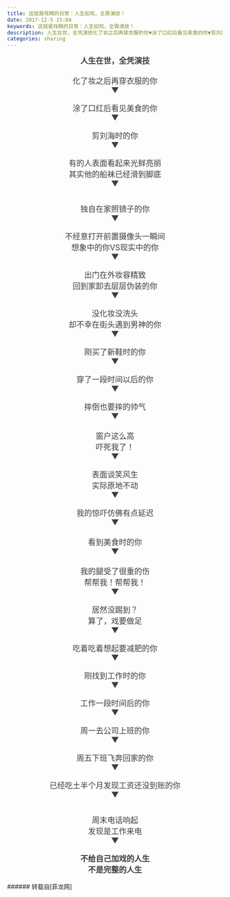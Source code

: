 ```yaml
---
title: 这就是戏精的日常：人生如戏，全靠演技！
date: 2017-12-5 15:04
keywords: 这就是戏精的日常：人生如戏，全靠演技！
description: 人生在世，全凭演技化了妆之后再穿衣服的你▼涂了口红后看见美食的你▼剪刘海时的你▼有的人表面看起来光鲜亮丽其实他的船袜已经滑到脚底▼独自在家照镜子的你▼不经意打开前置摄像头一瞬间想象中的你VS现实中的你▼出门在外妆容精致回到家卸去层层伪装的你▼没化妆没洗头却不幸在街头遇到男神的你▼刚买了新鞋时的你▼穿了一段时间以后的你▼摔倒也要摔的帅气▼窗户这么高吓死我了！▼表面谈笑风生实际原地不动▼我的惊吓仿佛有点延迟▼看到美食时的你▼我的腿受了很重的伤帮帮我！帮帮我！▼居然没踢到？算了，戏要做足▼吃着吃着想起要减肥的你▼刚找到工作时的你▼工作一段时间后的你▼周一去公司上班的你▼周五下班飞奔回家的你▼已经吃土半个月发现工资还没到账的你▼周末电话响起发现是工作来电▼不给自己加戏的人生不是完整的人生
categories: sharing
---
```

<td class="t_f" id="postmessage_1015128">

<div align="center"><font style="color:rgb(62, 62, 62)"><font face="-apple-system-font, &amp;quot"><font style="font-size:18px"><strong>人生在世，全凭演技</strong></font></font></font></div><div align="center"><font style="color:rgb(62, 62, 62)"><font face="-apple-system-font, &amp;quot"><font style="font-size:18px"><strong><br/>
</strong></font></font></font></div><div align="center"><font style="color:rgb(62, 62, 62)"><font face="-apple-system-font, &amp;quot"><font style="font-size:18px">化了妆之后再穿衣服的你</font></font></font></div><div align="center"><font style="color:rgb(62, 62, 62)"><font face="-apple-system-font, &amp;quot"><font style="font-size:18px">▼</font></font></font></div><div align="center"><font style="color:rgb(62, 62, 62)"><font face="-apple-system-font, &amp;quot"><font style="font-size:18px"><img alt="" border="0" class="zoom" data-cf-modified-aa4c1a1aab9a1642059a4bb3-="" file="https://mmbiz.qpic.cn/mmbiz_gif/iaJ2Y8kZ6cicXgjPrPTRpO9P8srdMK4vfj02Xv91bLb9H25t0icvjvNSupNHpo0fAFK8xIYO5YCLBGpd0ddDz5BdQ/0?" id="aimg_JUFMf" lazyloadthumb="1" onclick="" onmouseover="" src="https://mmbiz.qpic.cn/mmbiz_gif/iaJ2Y8kZ6cicXgjPrPTRpO9P8srdMK4vfj02Xv91bLb9H25t0icvjvNSupNHpo0fAFK8xIYO5YCLBGpd0ddDz5BdQ/0?"/></font></font></font></div><br/>
<div align="center"><font style="color:rgb(62, 62, 62)"><font face="-apple-system-font, &amp;quot"><font style="font-size:18px">涂了口红后看见美食的你</font></font></font></div><div align="center"><font style="color:rgb(62, 62, 62)"><font face="-apple-system-font, &amp;quot"><font style="font-size:18px">▼</font></font></font></div><div align="center"><font style="color:rgb(62, 62, 62)"><font face="-apple-system-font, &amp;quot"><font style="font-size:18px"><img alt="" border="0" class="zoom" data-cf-modified-aa4c1a1aab9a1642059a4bb3-="" file="https://mmbiz.qpic.cn/mmbiz_gif/y2ibPsTxL7Zer4vyPpGBiayQGVWXsOHqQYDCQhl5OJ2LQ9FMflS3MKFOlLxYVx4MIprQBRyrpHRkYSN0cShkKI6Q/?" id="aimg_awZWD" lazyloadthumb="1" onclick="" onmouseover="" src="https://mmbiz.qpic.cn/mmbiz_gif/y2ibPsTxL7Zer4vyPpGBiayQGVWXsOHqQYDCQhl5OJ2LQ9FMflS3MKFOlLxYVx4MIprQBRyrpHRkYSN0cShkKI6Q/?"/></font></font></font></div><br/>
<div align="center"><font style="color:rgb(62, 62, 62)"><font face="-apple-system-font, &amp;quot"><font style="font-size:18px">剪刘海时的你</font></font></font></div><div align="center"><font style="color:rgb(62, 62, 62)"><font face="-apple-system-font, &amp;quot"><font style="font-size:18px">▼</font></font></font></div><div align="center"><font style="color:rgb(62, 62, 62)"><font face="-apple-system-font, &amp;quot"><font style="font-size:18px"><img alt="" border="0" class="zoom" data-cf-modified-aa4c1a1aab9a1642059a4bb3-="" file="https://mmbiz.qpic.cn/mmbiz_gif/EfVIlyKiaiaiaRcbmlmrhRGxUFQERMC8kLXjSwKYwRezOr6HaZibyjhzje1ktXKtOZlYwMA0CHMniaKRVK8UJk1zk9Q/0?" id="aimg_bD1dx" lazyloadthumb="1" onclick="" onmouseover="" src="https://mmbiz.qpic.cn/mmbiz_gif/EfVIlyKiaiaiaRcbmlmrhRGxUFQERMC8kLXjSwKYwRezOr6HaZibyjhzje1ktXKtOZlYwMA0CHMniaKRVK8UJk1zk9Q/0?"/></font></font></font></div><br/>
<div align="center"><font style="color:rgb(62, 62, 62)"><font face="-apple-system-font, &amp;quot"><font style="font-size:18px">有的人表面看起来光鲜亮丽</font></font></font></div><div align="center"><font style="color:rgb(62, 62, 62)"><font face="-apple-system-font, &amp;quot"><font style="font-size:18px">其实他的船袜已经滑到脚底</font></font></font></div><div align="center"><font style="color:rgb(62, 62, 62)"><font face="-apple-system-font, &amp;quot"><font style="font-size:18px">▼</font></font></font></div><br/>
<div align="center"><font style="color:rgb(62, 62, 62)"><font face="-apple-system-font, &amp;quot"><font style="font-size:18px"><img alt="" border="0" class="zoom" data-cf-modified-aa4c1a1aab9a1642059a4bb3-="" file="https://mmbiz.qpic.cn/mmbiz_png/EfVIlyKiaiaiaRcbmlmrhRGxUFQERMC8kLX6cpeNfNJibrL2RcGI6zwc9j9o0HOwXou63iaKLNno1TSOZvESngWeia7w/640?" id="aimg_IlL7L" lazyloadthumb="1" onclick="" onmouseover="" src="https://mmbiz.qpic.cn/mmbiz_png/EfVIlyKiaiaiaRcbmlmrhRGxUFQERMC8kLX6cpeNfNJibrL2RcGI6zwc9j9o0HOwXou63iaKLNno1TSOZvESngWeia7w/640?"/></font></font></font></div><br/>
<div align="center"><font style="color:rgb(62, 62, 62)"><font face="-apple-system-font, &amp;quot"><font style="font-size:18px">独自在家照镜子的你</font></font></font></div><div align="center"><font style="color:rgb(62, 62, 62)"><font face="-apple-system-font, &amp;quot"><font style="font-size:18px">▼</font></font></font></div><div align="center"><font style="color:rgb(62, 62, 62)"><font face="-apple-system-font, &amp;quot"><font style="font-size:18px"><img alt="" border="0" class="zoom" data-cf-modified-aa4c1a1aab9a1642059a4bb3-="" file="https://mmbiz.qpic.cn/mmbiz_gif/EfVIlyKiaiaiaRcbmlmrhRGxUFQERMC8kLXUibQM6sN4luU6iawXlHE5yXvDHsfUaO6nsZsrianTpfml4LNS1VqwI7lw/0?" id="aimg_ClJFH" lazyloadthumb="1" onclick="" onmouseover="" src="https://mmbiz.qpic.cn/mmbiz_gif/EfVIlyKiaiaiaRcbmlmrhRGxUFQERMC8kLXUibQM6sN4luU6iawXlHE5yXvDHsfUaO6nsZsrianTpfml4LNS1VqwI7lw/0?"/></font></font></font></div><div align="center"><font style="color:rgb(62, 62, 62)"><font face="-apple-system-font, &amp;quot"><font style="font-size:18px"><img alt="" border="0" class="zoom" data-cf-modified-aa4c1a1aab9a1642059a4bb3-="" file="https://mmbiz.qpic.cn/mmbiz_gif/EfVIlyKiaiaiaRcbmlmrhRGxUFQERMC8kLXPaFguIibkpc0gib76W5mBaXg9UZe94G2QTicFEd88rxiaW2DDnMnYicp3icg/0?" id="aimg_cd9eV" lazyloadthumb="1" onclick="" onmouseover="" src="https://mmbiz.qpic.cn/mmbiz_gif/EfVIlyKiaiaiaRcbmlmrhRGxUFQERMC8kLXPaFguIibkpc0gib76W5mBaXg9UZe94G2QTicFEd88rxiaW2DDnMnYicp3icg/0?"/></font></font></font></div><div align="center"><font style="color:rgb(62, 62, 62)"><font face="-apple-system-font, &amp;quot"><font style="font-size:18px"><img alt="" border="0" class="zoom" data-cf-modified-aa4c1a1aab9a1642059a4bb3-="" file="https://mmbiz.qpic.cn/mmbiz_gif/EfVIlyKiaiaiaRcbmlmrhRGxUFQERMC8kLXJsJW039DURDicrmiaHCMaLklqniapPnibHEXkxJStNPmnU4LcbvoJR1fog/0?" id="aimg_umkH4" lazyloadthumb="1" onclick="" onmouseover="" src="https://mmbiz.qpic.cn/mmbiz_gif/EfVIlyKiaiaiaRcbmlmrhRGxUFQERMC8kLXJsJW039DURDicrmiaHCMaLklqniapPnibHEXkxJStNPmnU4LcbvoJR1fog/0?"/></font></font></font></div><br/>
<div align="center"><font style="color:rgb(62, 62, 62)"><font face="-apple-system-font, &amp;quot"><font style="font-size:18px">不经意打开前置摄像头一瞬间</font></font></font></div><div align="center"><font style="color:rgb(62, 62, 62)"><font face="-apple-system-font, &amp;quot"><font style="font-size:18px">想象中的你VS现实中的你</font></font></font></div><div align="center"><font style="color:rgb(62, 62, 62)"><font face="-apple-system-font, &amp;quot"><font style="font-size:18px">▼</font></font></font></div><div align="center"><font style="color:rgb(62, 62, 62)"><font face="-apple-system-font, &amp;quot"><font style="font-size:18px"><img alt="" border="0" class="zoom" data-cf-modified-aa4c1a1aab9a1642059a4bb3-="" file="https://mmbiz.qpic.cn/mmbiz_jpg/y2ibPsTxL7Zer4vyPpGBiayQGVWXsOHqQY58I6XpKFgdQhvxqEde9khiaTgO8Onc560sbVJwyVt3kO2UhyjU5SiaPw/?" id="aimg_xDEqG" lazyloadthumb="1" onclick="" onmouseover="" src="https://mmbiz.qpic.cn/mmbiz_jpg/y2ibPsTxL7Zer4vyPpGBiayQGVWXsOHqQY58I6XpKFgdQhvxqEde9khiaTgO8Onc560sbVJwyVt3kO2UhyjU5SiaPw/?"/></font></font></font></div><br/>
<div align="center"><font style="color:rgb(62, 62, 62)"><font face="-apple-system-font, &amp;quot"><font style="font-size:18px">出门在外妆容精致</font></font></font></div><div align="center"><font style="color:rgb(62, 62, 62)"><font face="-apple-system-font, &amp;quot"><font style="font-size:18px">回到家卸去层层伪装的你</font></font></font></div><div align="center"><font style="color:rgb(62, 62, 62)"><font face="-apple-system-font, &amp;quot"><font style="font-size:18px">▼</font></font></font></div><div align="center"><font style="color:rgb(62, 62, 62)"><font face="-apple-system-font, &amp;quot"><font style="font-size:18px"><img alt="" border="0" class="zoom" data-cf-modified-aa4c1a1aab9a1642059a4bb3-="" file="https://mmbiz.qpic.cn/mmbiz_png/EfVIlyKiaiaiaRcbmlmrhRGxUFQERMC8kLXaqhlEicakAx1MkQQwKS2ITIWyc1TNmEj4GmUQkEd3tf2mejH2f9sE0w/640?" id="aimg_FU0t1" lazyloadthumb="1" onclick="" onmouseover="" src="https://mmbiz.qpic.cn/mmbiz_png/EfVIlyKiaiaiaRcbmlmrhRGxUFQERMC8kLXaqhlEicakAx1MkQQwKS2ITIWyc1TNmEj4GmUQkEd3tf2mejH2f9sE0w/640?"/></font></font></font></div><div align="center"><font style="color:rgb(62, 62, 62)"><font face="-apple-system-font, &amp;quot"><font style="font-size:18px"><img alt="" border="0" class="zoom" data-cf-modified-aa4c1a1aab9a1642059a4bb3-="" file="https://mmbiz.qpic.cn/mmbiz_png/EfVIlyKiaiaiaRcbmlmrhRGxUFQERMC8kLXDf0PayILXuATo9p6hB3QkujA8DradBIIS9lVVKZjHCydPJKX6Xfzsw/640?" id="aimg_U1Ybu" lazyloadthumb="1" onclick="" onmouseover="" src="https://mmbiz.qpic.cn/mmbiz_png/EfVIlyKiaiaiaRcbmlmrhRGxUFQERMC8kLXDf0PayILXuATo9p6hB3QkujA8DradBIIS9lVVKZjHCydPJKX6Xfzsw/640?"/></font></font></font></div><div align="center"><font style="color:rgb(62, 62, 62)"><font face="-apple-system-font, &amp;quot"><font style="font-size:18px"><img alt="" border="0" class="zoom" data-cf-modified-aa4c1a1aab9a1642059a4bb3-="" file="https://mmbiz.qpic.cn/mmbiz_png/EfVIlyKiaiaiaRcbmlmrhRGxUFQERMC8kLXAO1eFFnEoDOibtKqCsjjBn5zkEf94oP0w9dZJALHJlQZrGh8WknbaWA/640?" id="aimg_jzL1S" lazyloadthumb="1" onclick="" onmouseover="" src="https://mmbiz.qpic.cn/mmbiz_png/EfVIlyKiaiaiaRcbmlmrhRGxUFQERMC8kLXAO1eFFnEoDOibtKqCsjjBn5zkEf94oP0w9dZJALHJlQZrGh8WknbaWA/640?"/></font></font></font></div><div align="center"><font style="color:rgb(62, 62, 62)"><font face="-apple-system-font, &amp;quot"><font style="font-size:18px"><img alt="" border="0" class="zoom" data-cf-modified-aa4c1a1aab9a1642059a4bb3-="" file="https://mmbiz.qpic.cn/mmbiz_png/EfVIlyKiaiaiaRcbmlmrhRGxUFQERMC8kLXk320LrRDfmMuiaMapTiaJAX2aE5SeE3pVfZVicFA9RIwuMUIjicLgd9Zqg/640?" id="aimg_EtvOz" lazyloadthumb="1" onclick="" onmouseover="" src="https://mmbiz.qpic.cn/mmbiz_png/EfVIlyKiaiaiaRcbmlmrhRGxUFQERMC8kLXk320LrRDfmMuiaMapTiaJAX2aE5SeE3pVfZVicFA9RIwuMUIjicLgd9Zqg/640?"/></font></font></font></div><div align="center"><font style="color:rgb(62, 62, 62)"><font face="-apple-system-font, &amp;quot"><font style="font-size:18px"><img alt="" border="0" class="zoom" data-cf-modified-aa4c1a1aab9a1642059a4bb3-="" file="https://mmbiz.qpic.cn/mmbiz_png/EfVIlyKiaiaiaRcbmlmrhRGxUFQERMC8kLX2IzdtiaYMIPQQzR3m1NGcvic2fw0xPpe6wrJSVDent02PzQqmibjdNBgg/640?" id="aimg_E27Qa" lazyloadthumb="1" onclick="" onmouseover="" src="https://mmbiz.qpic.cn/mmbiz_png/EfVIlyKiaiaiaRcbmlmrhRGxUFQERMC8kLX2IzdtiaYMIPQQzR3m1NGcvic2fw0xPpe6wrJSVDent02PzQqmibjdNBgg/640?"/></font></font></font></div><br/>
<div align="center"><font style="color:rgb(62, 62, 62)"><font face="-apple-system-font, &amp;quot"><font style="font-size:18px">没化妆没洗头</font></font></font></div><div align="center"><font style="color:rgb(62, 62, 62)"><font face="-apple-system-font, &amp;quot"><font style="font-size:18px">却不幸在街头遇到男神的你<br/>
</font></font></font></div><div align="center"><font style="color:rgb(62, 62, 62)"><font face="-apple-system-font, &amp;quot"><font style="font-size:18px">▼</font></font></font></div><div align="center"><font style="color:rgb(62, 62, 62)"><font face="-apple-system-font, &amp;quot"><font style="font-size:18px"><img alt="" border="0" class="zoom" data-cf-modified-aa4c1a1aab9a1642059a4bb3-="" file="https://mmbiz.qpic.cn/mmbiz_png/EfVIlyKiaiaiaSzUmtJkanfn5bcQO6169dR4tJDDSJ8sNy0L86swhicyak5Bxw3TonpsSLuVhFx5qWJxsZJSkccibmg/640?" id="aimg_W2Q2u" lazyloadthumb="1" onclick="" onmouseover="" src="https://mmbiz.qpic.cn/mmbiz_png/EfVIlyKiaiaiaSzUmtJkanfn5bcQO6169dR4tJDDSJ8sNy0L86swhicyak5Bxw3TonpsSLuVhFx5qWJxsZJSkccibmg/640?"/></font></font></font></div><br/>
<div align="center"><font style="color:rgb(62, 62, 62)"><font face="-apple-system-font, &amp;quot"><font style="font-size:18px">刚买了新鞋时的你<br/>
</font></font></font></div><div align="center"><font style="color:rgb(62, 62, 62)"><font face="-apple-system-font, &amp;quot"><font style="font-size:18px">▼</font></font></font></div><div align="center"><font style="color:rgb(62, 62, 62)"><font face="-apple-system-font, &amp;quot"><font style="font-size:18px"><img alt="" border="0" class="zoom" data-cf-modified-aa4c1a1aab9a1642059a4bb3-="" file="https://mmbiz.qpic.cn/mmbiz_gif/EfVIlyKiaiaiaRcbmlmrhRGxUFQERMC8kLXbI3TNA2C9CG6026cmF3C6FTez1xKibBK8rK8n0BibUwz9yjI8ECwa4sg/0?" id="aimg_v2tbk" lazyloadthumb="1" onclick="" onmouseover="" src="https://mmbiz.qpic.cn/mmbiz_gif/EfVIlyKiaiaiaRcbmlmrhRGxUFQERMC8kLXbI3TNA2C9CG6026cmF3C6FTez1xKibBK8rK8n0BibUwz9yjI8ECwa4sg/0?"/></font></font></font></div><br/>
<div align="center"><font style="color:rgb(62, 62, 62)"><font face="-apple-system-font, &amp;quot"><font style="font-size:18px">穿了一段时间以后的你</font></font></font></div><div align="center"><font style="color:rgb(62, 62, 62)"><font face="-apple-system-font, &amp;quot"><font style="font-size:18px">▼</font></font></font></div><div align="center"><font style="color:rgb(62, 62, 62)"><font face="-apple-system-font, &amp;quot"><font style="font-size:18px"><img alt="" border="0" class="zoom" data-cf-modified-aa4c1a1aab9a1642059a4bb3-="" file="https://mmbiz.qpic.cn/mmbiz_gif/EfVIlyKiaiaiaRcbmlmrhRGxUFQERMC8kLXnW329miae7ANkOaCAo4pw5ONso7J3ClCcWCdNIOJH6pM56g6uIrMTiaA/0?" id="aimg_CeXuc" lazyloadthumb="1" onclick="" onmouseover="" src="https://mmbiz.qpic.cn/mmbiz_gif/EfVIlyKiaiaiaRcbmlmrhRGxUFQERMC8kLXnW329miae7ANkOaCAo4pw5ONso7J3ClCcWCdNIOJH6pM56g6uIrMTiaA/0?"/></font></font></font></div><br/>
<div align="center"><font style="color:rgb(62, 62, 62)"><font face="-apple-system-font, &amp;quot"><font style="font-size:18px">摔倒也要摔的帅气<br/>
</font></font></font></div><div align="center"><font style="color:rgb(62, 62, 62)"><font face="-apple-system-font, &amp;quot"><font style="font-size:18px">▼</font></font></font></div><div align="center"><font style="color:rgb(62, 62, 62)"><font face="-apple-system-font, &amp;quot"><font style="font-size:18px"><img alt="" border="0" class="zoom" data-cf-modified-aa4c1a1aab9a1642059a4bb3-="" file="http://mmbiz.qpic.cn/mmbiz_gif/uggPXkDSoornia0rT7EGyS31crtxpJP5f8IjTIrIOHTRY8RRib2GmdoMhvopBQnHwiatY1G2qAhfRHtTibicvzw6ckg/?" id="aimg_HTfY1" lazyloadthumb="1" onclick="" onmouseover="" src="http://mmbiz.qpic.cn/mmbiz_gif/uggPXkDSoornia0rT7EGyS31crtxpJP5f8IjTIrIOHTRY8RRib2GmdoMhvopBQnHwiatY1G2qAhfRHtTibicvzw6ckg/?"/></font></font></font></div><div align="center"><font style="color:rgb(62, 62, 62)"><font face="-apple-system-font, &amp;quot"><font style="font-size:18px"><br/>
</font></font></font></div><div align="center"><font style="color:rgb(62, 62, 62)"><font face="-apple-system-font, &amp;quot"><font style="font-size:18px">窗户这么高</font></font></font></div><div align="center"><font style="color:rgb(62, 62, 62)"><font face="-apple-system-font, &amp;quot"><font style="font-size:18px">吓死我了！</font></font></font></div><div align="center"><font style="color:rgb(62, 62, 62)"><font face="-apple-system-font, &amp;quot"><font style="font-size:18px">▼</font></font></font></div><div align="center"><font style="color:rgb(62, 62, 62)"><font face="-apple-system-font, &amp;quot"><font style="font-size:18px"><img alt="" border="0" class="zoom" data-cf-modified-aa4c1a1aab9a1642059a4bb3-="" file="http://mmbiz.qpic.cn/mmbiz_gif/uggPXkDSoornia0rT7EGyS31crtxpJP5fkRe0lGJYKHwgW8nEibIKIGAnicBBFgzcgq9aGib6LibEAs8VG3SVN9pXAg/?" id="aimg_V8EaD" lazyloadthumb="1" onclick="" onmouseover="" src="http://mmbiz.qpic.cn/mmbiz_gif/uggPXkDSoornia0rT7EGyS31crtxpJP5fkRe0lGJYKHwgW8nEibIKIGAnicBBFgzcgq9aGib6LibEAs8VG3SVN9pXAg/?"/></font></font></font></div><br/>
<div align="center"><font style="color:rgb(62, 62, 62)"><font face="-apple-system-font, &amp;quot"><font style="font-size:18px">表面谈笑风生</font></font></font></div><div align="center"><font style="color:rgb(62, 62, 62)"><font face="-apple-system-font, &amp;quot"><font style="font-size:18px">实际原地不动</font></font></font></div><div align="center"><font style="color:rgb(62, 62, 62)"><font face="-apple-system-font, &amp;quot"><font style="font-size:18px">▼</font></font></font></div><div align="center"><font style="color:rgb(62, 62, 62)"><font face="-apple-system-font, &amp;quot"><font style="font-size:18px"><img alt="" border="0" class="zoom" data-cf-modified-aa4c1a1aab9a1642059a4bb3-="" file="http://mmbiz.qpic.cn/mmbiz_gif/uggPXkDSoornia0rT7EGyS31crtxpJP5fhFjcvg6udsSTgLe6lBWdsmRA5Jq3TCxrTzR5bxegsGIeejTaicHpyYA/?" id="aimg_WteG3" lazyloadthumb="1" onclick="" onmouseover="" src="http://mmbiz.qpic.cn/mmbiz_gif/uggPXkDSoornia0rT7EGyS31crtxpJP5fhFjcvg6udsSTgLe6lBWdsmRA5Jq3TCxrTzR5bxegsGIeejTaicHpyYA/?"/></font></font></font></div><br/>
<div align="center"><font style="color:rgb(62, 62, 62)"><font face="-apple-system-font, &amp;quot"><font style="font-size:18px">我的惊吓仿佛有点延迟<br/>
</font></font></font></div><div align="center"><font style="color:rgb(62, 62, 62)"><font face="-apple-system-font, &amp;quot"><font style="font-size:18px">▼</font></font></font></div><div align="center"><font style="color:rgb(62, 62, 62)"><font face="-apple-system-font, &amp;quot"><font style="font-size:18px"><img alt="" border="0" class="zoom" data-cf-modified-aa4c1a1aab9a1642059a4bb3-="" file="http://mmbiz.qpic.cn/mmbiz_gif/uggPXkDSoornia0rT7EGyS31crtxpJP5f3tSKdXS2HPdNIGjUIsnaAefib7JNzicC9ObI4ZFBJicibHaVywiclCNicYhw/?" id="aimg_pCGRX" lazyloadthumb="1" onclick="" onmouseover="" src="http://mmbiz.qpic.cn/mmbiz_gif/uggPXkDSoornia0rT7EGyS31crtxpJP5f3tSKdXS2HPdNIGjUIsnaAefib7JNzicC9ObI4ZFBJicibHaVywiclCNicYhw/?"/></font></font></font></div><div align="center"><font style="color:rgb(62, 62, 62)"><font face="-apple-system-font, &amp;quot"><font style="font-size:18px"><br/>
</font></font></font></div><div align="center"><font style="color:rgb(62, 62, 62)"><font face="-apple-system-font, &amp;quot"><font style="font-size:18px">看到美食时的你<br/>
</font></font></font></div><div align="center"><font style="color:rgb(62, 62, 62)"><font face="-apple-system-font, &amp;quot"><font style="font-size:18px">▼</font></font></font></div><div align="center"><font style="color:rgb(62, 62, 62)"><font face="-apple-system-font, &amp;quot"><font style="font-size:18px"><img alt="" border="0" class="zoom" data-cf-modified-aa4c1a1aab9a1642059a4bb3-="" file="https://mmbiz.qpic.cn/mmbiz_gif/EfVIlyKiaiaiaSzUmtJkanfn5bcQO6169dRqFE8AslzBD1vU3TCW7GvF1VngRJojj7ctBHZicyKFPiauDXpuNGibpTCA/0?" id="aimg_m2N77" lazyloadthumb="1" onclick="" onmouseover="" src="https://mmbiz.qpic.cn/mmbiz_gif/EfVIlyKiaiaiaSzUmtJkanfn5bcQO6169dRqFE8AslzBD1vU3TCW7GvF1VngRJojj7ctBHZicyKFPiauDXpuNGibpTCA/0?"/></font></font></font></div><div align="center"><font style="color:rgb(62, 62, 62)"><font face="-apple-system-font, &amp;quot"><font style="font-size:18px"><br/>
</font></font></font></div><div align="center"><font style="color:rgb(62, 62, 62)"><font face="-apple-system-font, &amp;quot"><font style="font-size:18px">我的腿受了很重的伤</font></font></font></div><div align="center"><font style="color:rgb(62, 62, 62)"><font face="-apple-system-font, &amp;quot"><font style="font-size:18px">帮帮我！帮帮我！</font></font></font></div><div align="center"><font style="color:rgb(62, 62, 62)"><font face="-apple-system-font, &amp;quot"><font style="font-size:18px">▼</font></font></font></div><div align="center"><font style="color:rgb(62, 62, 62)"><font face="-apple-system-font, &amp;quot"><font style="font-size:18px"><img alt="" border="0" class="zoom" data-cf-modified-aa4c1a1aab9a1642059a4bb3-="" file="http://mmbiz.qpic.cn/mmbiz_gif/uggPXkDSoornia0rT7EGyS31crtxpJP5fyK2A4Ixx99tSSPNsEAkssI5ubZStsbmIyY3LDY3PAmGYsgB68gBLmg/?" id="aimg_Oyxhe" lazyloadthumb="1" onclick="" onmouseover="" src="http://mmbiz.qpic.cn/mmbiz_gif/uggPXkDSoornia0rT7EGyS31crtxpJP5fyK2A4Ixx99tSSPNsEAkssI5ubZStsbmIyY3LDY3PAmGYsgB68gBLmg/?"/></font></font></font></div><br/>
<div align="center"><font style="color:rgb(62, 62, 62)"><font face="-apple-system-font, &amp;quot"><font style="font-size:18px">居然没踢到？</font></font></font></div><div align="center"><font style="color:rgb(62, 62, 62)"><font face="-apple-system-font, &amp;quot"><font style="font-size:18px">算了，戏要做足</font></font></font></div><div align="center"><font style="color:rgb(62, 62, 62)"><font face="-apple-system-font, &amp;quot"><font style="font-size:18px">▼</font></font></font></div><div align="center"><font style="color:rgb(62, 62, 62)"><font face="-apple-system-font, &amp;quot"><font style="font-size:18px"><img alt="" border="0" class="zoom" data-cf-modified-aa4c1a1aab9a1642059a4bb3-="" file="http://mmbiz.qpic.cn/mmbiz_gif/uggPXkDSoornia0rT7EGyS31crtxpJP5fibpc9JFzyIUNtANodXuEscibBOQN77Sv4UITRSfkV3NUicib0ElRfHibM6g/?" id="aimg_SD0Zb" lazyloadthumb="1" onclick="" onmouseover="" src="http://mmbiz.qpic.cn/mmbiz_gif/uggPXkDSoornia0rT7EGyS31crtxpJP5fibpc9JFzyIUNtANodXuEscibBOQN77Sv4UITRSfkV3NUicib0ElRfHibM6g/?"/></font></font></font></div><br/>
<div align="center"><font style="color:rgb(62, 62, 62)"><font face="-apple-system-font, &amp;quot"><font style="font-size:18px">吃着吃着想起要减肥的你</font></font></font></div><div align="center"><font style="color:rgb(62, 62, 62)"><font face="-apple-system-font, &amp;quot"><font style="font-size:18px">▼</font></font></font></div><div align="center"><font style="color:rgb(62, 62, 62)"><font face="-apple-system-font, &amp;quot"><font style="font-size:18px"><img alt="" border="0" class="zoom" data-cf-modified-aa4c1a1aab9a1642059a4bb3-="" file="https://mmbiz.qpic.cn/mmbiz_gif/y2ibPsTxL7Zer4vyPpGBiayQGVWXsOHqQY9FjH8QHn3SIujrxiasaibFHevpZf3qSHQPicxwbwZhia7Pib1p1ia5vz8W5A/?" id="aimg_f10oV" lazyloadthumb="1" onclick="" onmouseover="" src="https://mmbiz.qpic.cn/mmbiz_gif/y2ibPsTxL7Zer4vyPpGBiayQGVWXsOHqQY9FjH8QHn3SIujrxiasaibFHevpZf3qSHQPicxwbwZhia7Pib1p1ia5vz8W5A/?"/></font></font></font></div><br/>
<div align="center"><font style="color:rgb(62, 62, 62)"><font face="-apple-system-font, &amp;quot"><font style="font-size:18px">刚找到工作时的你</font></font></font></div><div align="center"><font style="color:rgb(62, 62, 62)"><font face="-apple-system-font, &amp;quot"><font style="font-size:18px">▼</font></font></font></div><div align="center"><font style="color:rgb(62, 62, 62)"><font face="-apple-system-font, &amp;quot"><font style="font-size:18px"><img alt="" border="0" class="zoom" data-cf-modified-aa4c1a1aab9a1642059a4bb3-="" file="https://mmbiz.qpic.cn/mmbiz_png/EfVIlyKiaiaiaRcbmlmrhRGxUFQERMC8kLXuOK32zuWwTfmbEpuCBJ6ibMAiaBsHqAffOHO8X7er4ySiaNDv1DBAN4LA/640?" id="aimg_tkI7O" lazyloadthumb="1" onclick="" onmouseover="" src="https://mmbiz.qpic.cn/mmbiz_png/EfVIlyKiaiaiaRcbmlmrhRGxUFQERMC8kLXuOK32zuWwTfmbEpuCBJ6ibMAiaBsHqAffOHO8X7er4ySiaNDv1DBAN4LA/640?"/></font></font></font></div><br/>
<div align="center"><font style="color:rgb(62, 62, 62)"><font face="-apple-system-font, &amp;quot"><font style="font-size:18px">工作一段时间后的你</font></font></font></div><div align="center"><font style="color:rgb(62, 62, 62)"><font face="-apple-system-font, &amp;quot"><font style="font-size:18px">▼</font></font></font></div><div align="center"><font style="color:rgb(62, 62, 62)"><font face="-apple-system-font, &amp;quot"><font style="font-size:18px"><img alt="" border="0" class="zoom" data-cf-modified-aa4c1a1aab9a1642059a4bb3-="" file="https://mmbiz.qpic.cn/mmbiz_png/EfVIlyKiaiaiaRcbmlmrhRGxUFQERMC8kLXhurXaHBRiaxEESDA4587LNJORCr06gB5GIPm7b5hEbcrJoHwia3aWC8Q/640?" id="aimg_Y9dae" lazyloadthumb="1" onclick="" onmouseover="" src="https://mmbiz.qpic.cn/mmbiz_png/EfVIlyKiaiaiaRcbmlmrhRGxUFQERMC8kLXhurXaHBRiaxEESDA4587LNJORCr06gB5GIPm7b5hEbcrJoHwia3aWC8Q/640?"/></font></font></font></div><br/>
<div align="center"><font style="color:rgb(62, 62, 62)"><font face="-apple-system-font, &amp;quot"><font style="font-size:18px">周一去公司上班的你</font></font></font></div><div align="center"><font style="color:rgb(62, 62, 62)"><font face="-apple-system-font, &amp;quot"><font style="font-size:18px">▼</font></font></font></div><div align="center"><font style="color:rgb(62, 62, 62)"><font face="-apple-system-font, &amp;quot"><font style="font-size:18px"><img alt="" border="0" class="zoom" data-cf-modified-aa4c1a1aab9a1642059a4bb3-="" file="https://mmbiz.qpic.cn/mmbiz_png/EfVIlyKiaiaiaRcbmlmrhRGxUFQERMC8kLXxjWUa0c9drhlwMS2srusYYFhBfBcRYqejCgoKZMMOkdE7GpDjEuGrw/640?" id="aimg_T2ttT" lazyloadthumb="1" onclick="" onmouseover="" src="https://mmbiz.qpic.cn/mmbiz_png/EfVIlyKiaiaiaRcbmlmrhRGxUFQERMC8kLXxjWUa0c9drhlwMS2srusYYFhBfBcRYqejCgoKZMMOkdE7GpDjEuGrw/640?"/></font></font></font></div><br/>
<div align="center"><font style="color:rgb(62, 62, 62)"><font face="-apple-system-font, &amp;quot"><font style="font-size:18px">周五下班飞奔回家的你</font></font></font></div><div align="center"><font style="color:rgb(62, 62, 62)"><font face="-apple-system-font, &amp;quot"><font style="font-size:18px">▼</font></font></font></div><div align="center"><font style="color:rgb(62, 62, 62)"><font face="-apple-system-font, &amp;quot"><font style="font-size:18px"><img alt="" border="0" class="zoom" data-cf-modified-aa4c1a1aab9a1642059a4bb3-="" file="https://mmbiz.qpic.cn/mmbiz_png/EfVIlyKiaiaiaRcbmlmrhRGxUFQERMC8kLX4qEdkIeNDx3Vw2BmZWQwvJUicJyibdBSiayLCXTdaGCE9APAyicicyjsVfA/640?" id="aimg_d2UaI" lazyloadthumb="1" onclick="" onmouseover="" src="https://mmbiz.qpic.cn/mmbiz_png/EfVIlyKiaiaiaRcbmlmrhRGxUFQERMC8kLX4qEdkIeNDx3Vw2BmZWQwvJUicJyibdBSiayLCXTdaGCE9APAyicicyjsVfA/640?"/></font></font></font></div><div align="center"><font style="color:rgb(62, 62, 62)"><font face="-apple-system-font, &amp;quot"><font style="font-size:18px"><img alt="" border="0" class="zoom" data-cf-modified-aa4c1a1aab9a1642059a4bb3-="" file="https://mmbiz.qpic.cn/mmbiz_png/EfVIlyKiaiaiaRcbmlmrhRGxUFQERMC8kLXXFDC7YnW3M7VnibEU6UBkG5dvTjYdsYdff6rGibVtrmxaD77Z26wC6nA/640?" id="aimg_OnYkJ" lazyloadthumb="1" onclick="" onmouseover="" src="https://mmbiz.qpic.cn/mmbiz_png/EfVIlyKiaiaiaRcbmlmrhRGxUFQERMC8kLXXFDC7YnW3M7VnibEU6UBkG5dvTjYdsYdff6rGibVtrmxaD77Z26wC6nA/640?"/></font></font></font></div><br/>
<div align="center"><font style="color:rgb(62, 62, 62)"><font face="-apple-system-font, &amp;quot"><font style="font-size:18px">已经吃土半个月发现工资还没到账的你</font></font></font></div><div align="center"><font style="color:rgb(62, 62, 62)"><font face="-apple-system-font, &amp;quot"><font style="font-size:18px">▼</font></font></font></div><div align="center"><font style="color:rgb(62, 62, 62)"><font face="-apple-system-font, &amp;quot"><font style="font-size:18px"><img alt="" border="0" class="zoom" data-cf-modified-aa4c1a1aab9a1642059a4bb3-="" file="https://mmbiz.qpic.cn/mmbiz_gif/y2ibPsTxL7Zer4vyPpGBiayQGVWXsOHqQYldWP68ria2oKj00UKR4FgBJL3ibibMicEgQ3l2A9TiccJ3Miaj8pyUwCkKhA/?" id="aimg_CrMob" lazyloadthumb="1" onclick="" onmouseover="" src="https://mmbiz.qpic.cn/mmbiz_gif/y2ibPsTxL7Zer4vyPpGBiayQGVWXsOHqQYldWP68ria2oKj00UKR4FgBJL3ibibMicEgQ3l2A9TiccJ3Miaj8pyUwCkKhA/?"/></font></font></font></div><br/>
<br/>
<div align="center"><font style="color:rgb(62, 62, 62)"><font face="-apple-system-font, &amp;quot"><font style="font-size:18px">周末电话响起</font></font></font></div><div align="center"><font style="color:rgb(62, 62, 62)"><font face="-apple-system-font, &amp;quot"><font style="font-size:18px">发现是工作来电</font></font></font></div><div align="center"><font style="color:rgb(62, 62, 62)"><font face="-apple-system-font, &amp;quot"><font style="font-size:18px">▼</font></font></font></div><div align="center"><font style="color:rgb(62, 62, 62)"><font face="-apple-system-font, &amp;quot"><font style="font-size:18px"><img alt="" border="0" class="zoom" data-cf-modified-aa4c1a1aab9a1642059a4bb3-="" file="https://mmbiz.qpic.cn/mmbiz_png/EfVIlyKiaiaiaSzUmtJkanfn5bcQO6169dRXW7hP7MtoG5aeGGiaWsREvVgtqj8GTDLKQXAcW1h2Z1ZNDBibcnS8w4A/640?" id="aimg_YgTlk" lazyloadthumb="1" onclick="" onmouseover="" src="https://mmbiz.qpic.cn/mmbiz_png/EfVIlyKiaiaiaSzUmtJkanfn5bcQO6169dRXW7hP7MtoG5aeGGiaWsREvVgtqj8GTDLKQXAcW1h2Z1ZNDBibcnS8w4A/640?"/></font></font></font></div><br/>
<div align="center"><font style="color:rgb(62, 62, 62)"><font face="-apple-system-font, &amp;quot"><font style="font-size:18px"><strong>不给自己加戏的人生</strong></font></font></font></div><div align="center"><font style="color:rgb(62, 62, 62)"><font face="-apple-system-font, &amp;quot"><font style="font-size:18px"><strong>不是完整的人生</strong></font></font></font></div><br/>
</td>
###### 转载自[菲龙网]